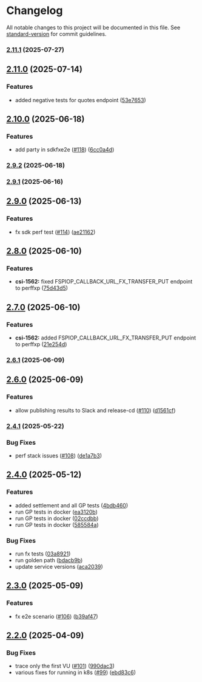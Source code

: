 # Changelog

All notable changes to this project will be documented in this file. See [standard-version](https://github.com/conventional-changelog/standard-version) for commit guidelines.

### [2.11.1](https://github.com/mojaloop/ml-core-test-harness/compare/v2.11.0...v2.11.1) (2025-07-27)

## [2.11.0](https://github.com/mojaloop/ml-core-test-harness/compare/v2.10.0...v2.11.0) (2025-07-14)


### Features

* added negative tests for quotes endpoint ([53e7653](https://github.com/mojaloop/ml-core-test-harness/commit/53e76536a5c25486d872fbd1c597728071c075a6))

## [2.10.0](https://github.com/mojaloop/ml-core-test-harness/compare/v2.9.2...v2.10.0) (2025-06-18)


### Features

* add party in sdkfxe2e ([#118](https://github.com/mojaloop/ml-core-test-harness/issues/118)) ([6cc0a4d](https://github.com/mojaloop/ml-core-test-harness/commit/6cc0a4dfdbf4ee75ddfa03b11b4ab08881a7cacd))

### [2.9.2](https://github.com/mojaloop/ml-core-test-harness/compare/v2.9.1...v2.9.2) (2025-06-18)

### [2.9.1](https://github.com/mojaloop/ml-core-test-harness/compare/v2.9.0...v2.9.1) (2025-06-16)

## [2.9.0](https://github.com/mojaloop/ml-core-test-harness/compare/v2.8.0...v2.9.0) (2025-06-13)


### Features

* fx sdk perf test ([#114](https://github.com/mojaloop/ml-core-test-harness/issues/114)) ([ae21162](https://github.com/mojaloop/ml-core-test-harness/commit/ae2116207c91ecdcf2f493932ca6a4a57c159a0c))

## [2.8.0](https://github.com/mojaloop/ml-core-test-harness/compare/v2.7.0...v2.8.0) (2025-06-10)


### Features

* **csi-1562:** fixed FSPIOP_CALLBACK_URL_FX_TRANSFER_PUT endpoint to perffxp ([75d43d5](https://github.com/mojaloop/ml-core-test-harness/commit/75d43d533cbacba36c658b138c760b363bcd11fa))

## [2.7.0](https://github.com/mojaloop/ml-core-test-harness/compare/v2.6.1...v2.7.0) (2025-06-10)


### Features

* **csi-1562:** added FSPIOP_CALLBACK_URL_FX_TRANSFER_PUT endpoint to perffxp ([21e254d](https://github.com/mojaloop/ml-core-test-harness/commit/21e254dd9b2c8955457cec0b4d5d538fa25a0529))

### [2.6.1](https://github.com/mojaloop/ml-core-test-harness/compare/v2.6.0...v2.6.1) (2025-06-09)

## [2.6.0](https://github.com/mojaloop/ml-core-test-harness/compare/v2.4.1...v2.6.0) (2025-06-09)


### Features

* allow publishing results to Slack and release-cd ([#110](https://github.com/mojaloop/ml-core-test-harness/issues/110)) ([d1561cf](https://github.com/mojaloop/ml-core-test-harness/commit/d1561cffaad71baa67bcf8a707bdaf3bf908036b))

### [2.4.1](https://github.com/mojaloop/ml-core-test-harness/compare/v2.4.0...v2.4.1) (2025-05-22)


### Bug Fixes

* perf stack issues ([#108](https://github.com/mojaloop/ml-core-test-harness/issues/108)) ([de1a7b3](https://github.com/mojaloop/ml-core-test-harness/commit/de1a7b3acf9045fb9faa28ed99cd40b15df5b631))

## [2.4.0](https://github.com/mojaloop/ml-core-test-harness/compare/v2.3.0...v2.4.0) (2025-05-12)


### Features

* added settlement and all GP tests ([4bdb460](https://github.com/mojaloop/ml-core-test-harness/commit/4bdb4601b7f79485b35ec42ed9de776e18296b59))
* run GP tests in docker ([ea3120b](https://github.com/mojaloop/ml-core-test-harness/commit/ea3120b469d81433ce287914b8958d74e55c19ad))
* run GP tests in docker ([02ccdbb](https://github.com/mojaloop/ml-core-test-harness/commit/02ccdbbaa056115c5f8c5360b58d0f85d9bd59b7))
* run GP tests in docker ([585584a](https://github.com/mojaloop/ml-core-test-harness/commit/585584a14120986d1e5f6058344ee0a394a7873a))


### Bug Fixes

* run fx tests ([03a8921](https://github.com/mojaloop/ml-core-test-harness/commit/03a8921af52110e1694ff3bed38f45968afa3587))
* run golden path ([bdacb9b](https://github.com/mojaloop/ml-core-test-harness/commit/bdacb9b934df0981aad61801776cff52960b2308))
* update service versions ([aca2039](https://github.com/mojaloop/ml-core-test-harness/commit/aca20394cb43bb2a450bc104483e1dbb2a019224))

## [2.3.0](https://github.com/mojaloop/ml-core-test-harness/compare/v2.2.1...v2.3.0) (2025-05-09)


### Features

* fx e2e scenario ([#106](https://github.com/mojaloop/ml-core-test-harness/issues/106)) ([b39af47](https://github.com/mojaloop/ml-core-test-harness/commit/b39af47ffbd2b8a2217c0dc2242ad022b1e39b60))

## [2.2.0](https://github.com/mojaloop/ml-core-test-harness/compare/v2.1.3...v2.2.0) (2025-04-09)


### Bug Fixes

* trace only the first VU ([#101](https://github.com/mojaloop/ml-core-test-harness/issues/101)) ([990dac3](https://github.com/mojaloop/ml-core-test-harness/commit/990dac3641e7af68c3d6ea73ac7d85763dc89629))
* various fixes for running in k8s ([#99](https://github.com/mojaloop/ml-core-test-harness/issues/99)) ([ebd83c6](https://github.com/mojaloop/ml-core-test-harness/commit/ebd83c6157e3e7d6079f97cc936245a57baf9383))
